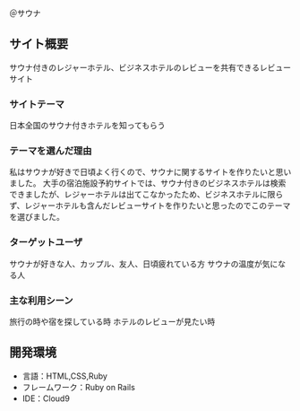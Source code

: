 ＠サウナ

## サイト概要
サウナ付きのレジャーホテル、ビジネスホテルのレビューを共有できるレビューサイト

### サイトテーマ
日本全国のサウナ付きホテルを知ってもらう

### テーマを選んだ理由
私はサウナが好きで日頃よく行くので、サウナに関するサイトを作りたいと思いました。
大手の宿泊施設予約サイトでは、サウナ付きのビジネスホテルは検索できましたが、レジャーホテルは出てこなかったため、ビジネスホテルに限らず、レジャーホテルも含んだレビューサイトを作りたいと思ったのでこのテーマを選びました。

### ターゲットユーザ
サウナが好きな人、カップル、友人、日頃疲れている方
サウナの温度が気になる人

### 主な利用シーン
旅行の時や宿を探している時
ホテルのレビューが見たい時

## 開発環境
- 言語：HTML,CSS,Ruby
- フレームワーク：Ruby on Rails
- IDE：Cloud9


